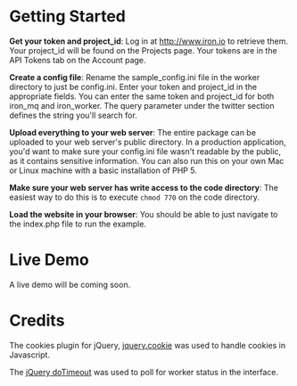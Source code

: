 Getting Started
===============

**Get your token and project_id**: Log in at http://www.iron.io to retrieve them. Your project_id will be found on the Projects page. Your tokens are in the API Tokens tab on the Account page.

**Create a config file**: Rename the sample_config.ini file in the worker directory to just be config.ini. Enter your token and project_id in the appropriate fields. You can enter the same token and project_id for both iron_mq and iron_worker. The query parameter under the twitter section defines the string you'll search for.

**Upload everything to your web server**: The entire package can be uploaded to your web server's public directory. In a production application, you'd want to make sure your config.ini file wasn't readable by the public, as it contains sensitive information. You can also run this on your own Mac or Linux machine with a basic installation of PHP 5.

**Make sure your web server has write access to the code directory**: The easiest way to do this is to execute `chmod 770` on the code directory.

**Load the website in your browser**: You should be able to just navigate to the index.php file to run the example.

Live Demo
=========

A live demo will be coming soon.

Credits
=======

The cookies plugin for jQuery, [jquery.cookie](https://github.com/carhartl/jquery-cookie) was used to handle cookies in Javascript.

The [jQuery doTimeout](http://benalman.com/projects/jquery-dotimeout-plugin/) was used to poll for worker status in the interface.
